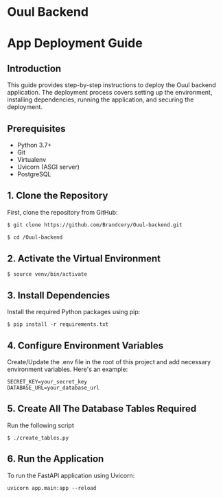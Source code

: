 # Ouul Backend
# App Deployment Guide

## Introduction
This guide provides step-by-step instructions to deploy the Ouul backend application. The deployment process covers setting up the environment, installing dependencies, running the application, and securing the deployment.

## Prerequisites
- Python 3.7+
- Git
- Virtualenv
- Uvicorn (ASGI server)
- PostgreSQL

## 1. Clone the Repository
First, clone the repository from GitHub:

```bash
$ git clone https://github.com/Brandcery/Ouul-backend.git

$ cd /Ouul-backend
```

## 2. Activate the Virtual Environment
```
$ source venv/bin/activate
```

## 3. Install Dependencies
Install the required Python packages using pip:

```
$ pip install -r requirements.txt
```

## 4. Configure Environment Variables
Create/Update the .env file in the root of this project and add necessary environment variables. Here's an example:

```
SECRET_KEY=your_secret_key
DATABASE_URL=your_database_url
```

## 5. Create All The Database Tables Required
Run the following script
```
$ ./create_tables.py
```


## 6. Run the Application
To run the FastAPI application using Uvicorn:

```
uvicorn app.main:app --reload
```
